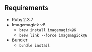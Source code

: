 ## Requirements

* Ruby 2.3.7
* Imagemagick v6
  * `brew install imagemagick@6`
  * `brew link --force imagemagick@6`
* Bundler
  * `bundle install`
